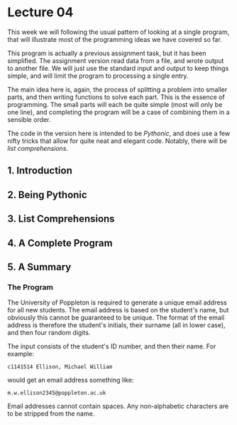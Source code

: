 # Lecture 04

This week we will following the usual pattern of looking at a single program, that will illustrate most of the programming ideas we have covered so far.

This program is actually a previous assignment task, but it has been simplified. The assignment version read data from a file, and wrote output to another file. We will just use the standard input and output to keep things simple, and will limit the program to processing a single entry.

The main idea here is, again, the process of splitting a problem into smaller parts, and then writing functions to solve each part. This is the essence of programming. The small parts will each be quite simple (most will only be one line), and completing the program will be a case of combining them in a sensible order.

The code in the version here is intended to be *Pythonic*, and does use a few nifty tricks that allow for quite neat and elegant code. Notably, there will be *list comprehensions*.


## 1. Introduction
## 2. Being Pythonic
## 3. List Comprehensions
## 4. A Complete Program
## 5. A Summary

### The Program

The University of Poppleton is required to generate a unique email address for all new students. The email address is based on the student's name, but obviously this cannot be guaranteed to be unique. The format of the email address is therefore the student's initials, their surname (all in lower case), and then four random digits.

The input consists of the student's ID number, and then their name. For example:

```
c1141514 Ellison, Michael William
```

would get an email address something like:

``` 
m.w.ellison2345@poppleton.ac.uk
```

Email addresses cannot contain spaces. Any non-alphabetic characters are to be stripped from the name.
